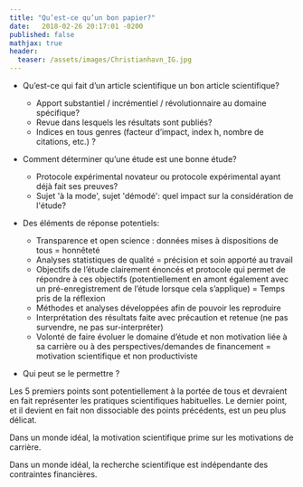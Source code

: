 ```yaml
---
title: "Qu’est-ce qu’un bon papier?"
date:   2018-02-26 20:17:01 -0200
published: false
mathjax: true
header:
  teaser: /assets/images/Christianhavn_IG.jpg
---
```


* Qu’est-ce qui fait d’un article scientifique un bon article scientifique?

    - Apport substantiel / incrémentiel / révolutionnaire au domaine spécifique?
    - Revue dans lesquels les résultats sont publiés?
    - Indices en tous genres (facteur d’impact, index h, nombre de citations, etc.) ?

* Comment déterminer qu’une étude est une bonne étude?

    - Protocole expérimental novateur ou protocole expérimental ayant déjà fait ses preuves?    
    - Sujet 'à la mode', sujet 'démodé': quel impact sur la considération de l'étude?

* Des éléments de réponse potentiels: 

    -	Transparence et open science : données mises à dispositions de tous = honnêteté
    -	Analyses statistiques de qualité = précision et soin apporté au travail
    -	Objectifs de l’étude clairement énoncés et protocole qui permet de répondre à ces objectifs (potentiellement en amont également avec un pré-enregistrement de l’étude lorsque cela s’applique) = Temps pris de la réflexion
    -	Méthodes et analyses développées afin de pouvoir les reproduire
    -	Interprétation des résultats faite avec précaution et retenue (ne pas survendre, ne pas sur-interpréter)
    -	Volonté de faire évoluer le domaine d’étude et non motivation liée à sa carrière ou à des perspectives/demandes de financement = motivation scientifique et non productiviste

* Qui peut se le permettre ? 

Les 5 premiers points sont potentiellement à la portée de tous et devraient en fait représenter les pratiques scientifiques habituelles. 
Le dernier point, et il devient en fait non dissociable des points précédents, est un peu plus délicat.

Dans un monde idéal, la motivation scientifique prime sur les motivations de carrière.

Dans un monde idéal, la recherche scientifique est indépendante des contraintes financières.
